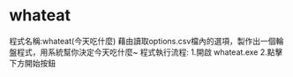 # whateat
程式名稱:whateat(今天吃什麼)
藉由讀取options.csv檔內的選項，製作出一個輪盤程式，用系統幫你決定今天吃什麼~
程式執行流程:
1.開啟 whateat.exe
2.點擊下方開始按鈕

